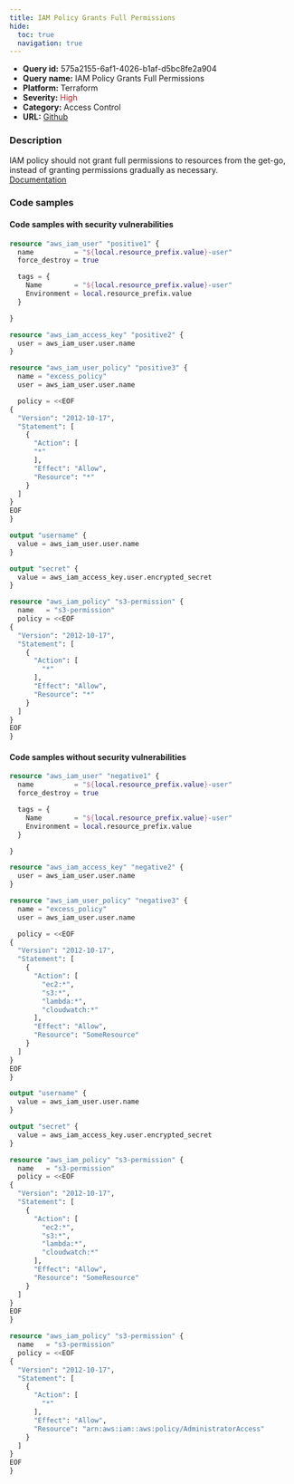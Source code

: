 ```yaml
---
title: IAM Policy Grants Full Permissions
hide:
  toc: true
  navigation: true
---
```


<style>
  .highlight .hll {
    background-color: #ff171742;
  }
  .md-content {
    max-width: 1100px;
    margin: 0 auto;
  }
</style>

-   **Query id:** 575a2155-6af1-4026-b1af-d5bc8fe2a904
-   **Query name:** IAM Policy Grants Full Permissions
-   **Platform:** Terraform
-   **Severity:** <span style="color:#bb2124">High</span>
-   **Category:** Access Control
-   **URL:** [Github](https://github.com/Checkmarx/kics/tree/master/assets/queries/terraform/aws/iam_policy_grants_full_permissions)

### Description
IAM policy should not grant full permissions to resources from the get-go, instead of granting permissions gradually as necessary.<br>
[Documentation](https://registry.terraform.io/providers/hashicorp/aws/latest/docs/resources/iam_role_policy)

### Code samples
#### Code samples with security vulnerabilities
```tf title="Positive test num. 1 - tf file" hl_lines="20"
resource "aws_iam_user" "positive1" {
  name          = "${local.resource_prefix.value}-user"
  force_destroy = true

  tags = {
    Name        = "${local.resource_prefix.value}-user"
    Environment = local.resource_prefix.value
  }

}

resource "aws_iam_access_key" "positive2" {
  user = aws_iam_user.user.name
}

resource "aws_iam_user_policy" "positive3" {
  name = "excess_policy"
  user = aws_iam_user.user.name

  policy = <<EOF
{
  "Version": "2012-10-17",
  "Statement": [
    {
      "Action": [
      "*"
      ],
      "Effect": "Allow",
      "Resource": "*"
    }
  ]
}
EOF
}

output "username" {
  value = aws_iam_user.user.name
}

output "secret" {
  value = aws_iam_access_key.user.encrypted_secret
}


```
```tf title="Positive test num. 2 - tf file" hl_lines="3"
resource "aws_iam_policy" "s3-permission" {
  name   = "s3-permission"
  policy = <<EOF
{
  "Version": "2012-10-17",
  "Statement": [
    {
      "Action": [
        "*"
      ],
      "Effect": "Allow",
      "Resource": "*"
    }
  ]
}
EOF
}

```


#### Code samples without security vulnerabilities
```tf title="Negative test num. 1 - tf file"
resource "aws_iam_user" "negative1" {
  name          = "${local.resource_prefix.value}-user"
  force_destroy = true

  tags = {
    Name        = "${local.resource_prefix.value}-user"
    Environment = local.resource_prefix.value
  }

}

resource "aws_iam_access_key" "negative2" {
  user = aws_iam_user.user.name
}

resource "aws_iam_user_policy" "negative3" {
  name = "excess_policy"
  user = aws_iam_user.user.name

  policy = <<EOF
{
  "Version": "2012-10-17",
  "Statement": [
    {
      "Action": [
        "ec2:*",
        "s3:*",
        "lambda:*",
        "cloudwatch:*"
      ],
      "Effect": "Allow",
      "Resource": "SomeResource"
    }
  ]
}
EOF
}

output "username" {
  value = aws_iam_user.user.name
}

output "secret" {
  value = aws_iam_access_key.user.encrypted_secret
}


```
```tf title="Negative test num. 2 - tf file"
resource "aws_iam_policy" "s3-permission" {
  name   = "s3-permission"
  policy = <<EOF
{
  "Version": "2012-10-17",
  "Statement": [
    {
      "Action": [
        "ec2:*",
        "s3:*",
        "lambda:*",
        "cloudwatch:*"
      ],
      "Effect": "Allow",
      "Resource": "SomeResource"
    }
  ]
}
EOF
}

```
```tf title="Negative test num. 3 - tf file"
resource "aws_iam_policy" "s3-permission" {
  name   = "s3-permission"
  policy = <<EOF
{
  "Version": "2012-10-17",
  "Statement": [
    {
      "Action": [
        "*"
      ],
      "Effect": "Allow",
      "Resource": "arn:aws:iam::aws:policy/AdministratorAccess"
    }
  ]
}
EOF
}

```
